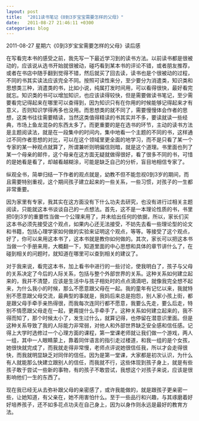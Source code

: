 ```yaml
---
layout: post
title:  "2011读书笔记《0到3岁宝宝需要怎样的父母》"
date:   2011-08-27 21:46:11 +0300
categories: blog
---
```

2011-08-27 星期六《0到3岁宝宝需要怎样的父母》读后感

在写看完本书的感受之前，我先写一下最近学习到的读书方法。以前读书都是很被动的，应该说从选书开始就很被动，碰巧看到某本书的评论不错，或者朋友推荐，或者在书店中随手翻到觉得不错，然后就买了回去读，读书也是个很被动的过程，不同的书其实读法应该完全不同。按照可读性来分，至少要分为消遣类，知识类和思想类三种，消遣类的书，比如小说，纯属打发时间用，可以看得很快，最好看完就忘。知识类的书可以增加知识，也应该读得较快，但是需要做读书笔记，至少需要看完记得起来在哪里可以查得到，因为知识只有在你用的时候能够记得起来才有意义，否则知识学得再多也没用。而思想类的就不同了，需要慢慢体会作者的思想，这类书往往需要精读，当然这类值得精读的书其实并不多，要读就读一些经典，市场上鱼龙混杂的东西太多了。而更重要的是在选书的环节，主动的读书方法是主题阅读法，就是在一段集中的时间内，集中地看一个主题的不同的书，这样通过不同作者思想的对比，可以在这个领域里更全面的地学习，而不是只看了某一个专家的某一种观点就算了，所谓兼听则明偏信则暗，就是这个道理。书里面也列了某一个母亲的邮件，这个母亲在这方面无疑就做得很好，看了很多不同的书，可惜的是她看是看了，却越看越糊涂，可能是缺乏自己的分析，盲目地相信专家了。

纵观全书，简单归结一下作者的观点就是，幼教不但不能忽视0到3岁的期间，而且需要特别重视，这个期间孩子建立起来的一些关系，一些习惯，对孩子的一生都非常重要。

因为家里有专家，我其实在这方面没有下什么功夫去研究，也没有进行过相关主题阅读，只能就这本书谈谈自己的一点想法。首先，这不是一本理论性质的书，书里把0到3岁的重要性当做一个公理来用了，并未给出任何的依据，所以，家长们买这本书必须先接受这个观点，如果内心还无法接受，不妨先去看一些理论型的论文和书籍，包括心理学家如何做的实验来证明这个观点，等等。等接受了这个观点，好了，你可以来用这本书了，这本书就是教你如何做的。其次，家长可以把这本书当做一个手册来用，大概翻一下，知道里面的中心思想和具体的章节讲什么了，在碰到相关的问题时，就知道在哪里可以查到相关的建议了。

对于我来说，看完这本书，加上看书中进行的一些讨论，使我明白了，孩子与父母的关系决定了今后的人际关系，包括与整个外部世界的关系。这种关系如何建立起来的，我并不清楚，应该是生活中与孩子相处时的点点滴滴吧，就像我完全想不起来，为什么我小的时候，那么不愿意跟父母在一起。我的童年有记忆以来，我就特别不愿意跟父母交流，最典型的事就是，我妈后来总是抱怨，别人家小孩上街，都是跟父母手牵手亲热得很，而我每次连同行都不愿意，我要么先走，要么后走，特别不情愿跟父母走在一起，更甭提什么手牵手了。这种关系如何建立起来的，我不得而知了，那个时候太小了，发生过什么，就算记得，也停留在潜意识里面。但是这种关系导致了我的人际能力非常弱，对他人和外部世界缺乏安全感和信任感。记得上大学时选修过一个心理方面的课程，第一堂课老师就让我们做一个游戏，两人一组，其中一人眼睛蒙上，靠着同伴语言的指引走过楼道，和我一组的是个女孩，她很快就完成了，而我就走得非常慢，老师点评说她很信任我，所以才会走得很快，而我就明显缺乏对同伴的信任。因为是第一堂课，大家都是初次认识，为什么有人就能那么快建立跟别人的信任，而我就不行，这些体现到孩子身上，就是有些孩子敢于尝试一些新的事物，有的孩子不敢尝试，我想这个对孩子来说，应该是很影响他们一生的东西了。

现在我已经无从去弥补跟父母的亲密感了，或许我能做的，就是跟孩子更亲密一些，让她知道，有父亲在，她不用害怕什么。至于一些品行和兴趣，与其琢磨着好好培养孩子，还不如多花点功夫在自己身上，因为以身作则永远是最好的教育方法。
